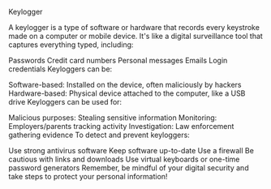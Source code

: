 Keylogger

A keylogger is a type of software or hardware that records every keystroke made on a computer or mobile device. It's like a digital surveillance tool that captures everything typed, including:

Passwords
Credit card numbers
Personal messages
Emails
Login credentials
Keyloggers can be:

Software-based: Installed on the device, often maliciously by hackers
Hardware-based: Physical device attached to the computer, like a USB drive
Keyloggers can be used for:

Malicious purposes: Stealing sensitive information
Monitoring: Employers/parents tracking activity
Investigation: Law enforcement gathering evidence
To detect and prevent keyloggers:

Use strong antivirus software
Keep software up-to-date
Use a firewall
Be cautious with links and downloads
Use virtual keyboards or one-time password generators
Remember, be mindful of your digital security and take steps to protect your personal information!
